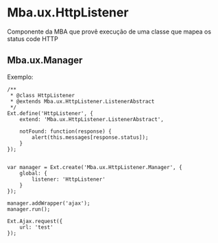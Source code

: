 # Mba.ux.HttpListener

Componente da MBA que provê execução de uma classe que mapea os status code HTTP

## Mba.ux.Manager

Exemplo:

```
/**
 * @class HttpListener
 * @extends Mba.ux.HttpListener.ListenerAbstract
 */
Ext.define('HttpListener', {
    extend: 'Mba.ux.HttpListener.ListenerAbstract',

    notFound: function(response) {
        alert(this.messages[response.status]);
    }
});


var manager = Ext.create('Mba.ux.HttpListener.Manager', {
    global: {
        listener: 'HttpListener'
    }
});

manager.addWrapper('ajax');
manager.run();

Ext.Ajax.request({
    url: 'test'
});

```


